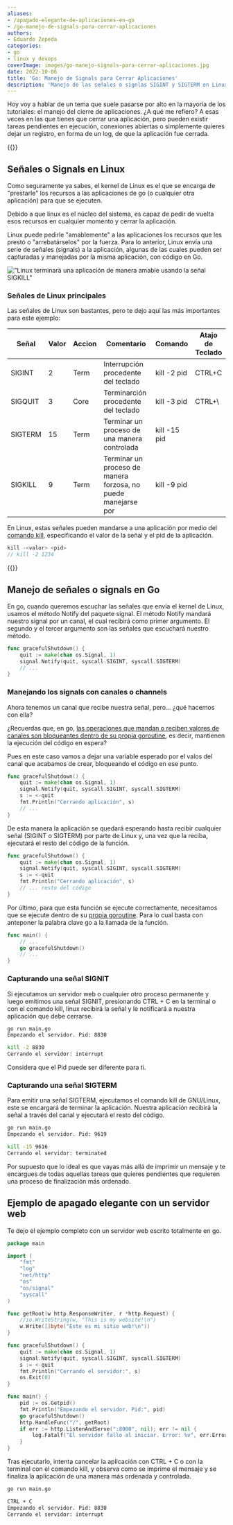 ```yaml
---
aliases:
- /apagado-elegante-de-aplicaciones-en-go
- /go-manejo-de-signals-para-cerrar-aplicaciones
authors:
- Eduardo Zepeda
categories:
- go
- linux y devops
coverImage: images/go-manejo-signals-para-cerrar-aplicaciones.jpg
date: 2022-10-06
title: 'Go: Manejo de Signals para Cerrar Aplicaciones'
description: 'Manejo de las señales o signlas SIGINT y SIGTERM en Linux usando channels en Go para conseguir el apagado elegante de aplicaciones web en Go'
---
```


Hoy voy a hablar de un tema que suele pasarse por alto en la mayoría de los tutoriales: el manejo del cierre de aplicaciones. ¿A qué me refiero? A esas veces en las que tienes que cerrar una aplicación, pero pueden existir tareas pendientes en ejecución, conexiones abiertas o simplemente quieres dejar un registro, en forma de un log, de que la aplicación fue cerrada.

{{<box link="/es/pages/go-programming-language-tutorial/" image="https://res.cloudinary.com/dwrscezd2/image/upload/v1717959563/Go_gopher_favicon_uzxa20.svg" type="info" message="¡Hola! ¿Ya sabes que tengo un tutorial completo del lenguaje de programación Go completamente gratis?, puedes encontrarlo directamente en la barra del menú superior o haciendo clic en este panel">}}

## Señales o Signals en Linux

Como seguramente ya sabes, el kernel de Linux es el que se encarga de "prestarle" los recursos a las aplicaciones de go (o cualquier otra aplicación) para que se ejecuten. 

Debido a que linux es el núcleo del sistema, es capaz de pedir de vuelta esos recursos en cualquier momento y cerrar la aplicación. 

Linux puede pedirle "amablemente" a las aplicaciones los recursos que les prestó o "arrebatárselos" por la fuerza. Para lo anterior, Linux envía una serie de señales (signals) a la aplicación, algunas de las cuales pueden ser capturadas y manejadas por la misma aplicación, con código en Go.

!["Linux terminará una aplicación de manera amable usando la señal SIGKILL"](https://res.cloudinary.com/dwrscezd2/image/upload/v1743294302/coffee-bytes/linux-kill-9-shutdown-meme_rb0mqw.jpg "Linux terminará una aplicación de manera amable usando la señal SIGKILL")

### Señales de Linux principales

Las señales de Linux son bastantes, pero te dejo aquí las más importantes para este ejemplo: 

| Señal   | Valor | Accion | Comentario                                                    | Comando      | Atajo de Teclado |
| ------- | ----- | ------ | ------------------------------------------------------------- | ------------ | ---------------- |
| SIGINT  | 2     | Term   | Interrupción procedente del teclado                           | kill -2 pid  | CTRL+C           |
| SIGQUIT | 3     | Core   | Terminarción procedente del teclado                           | kill -3 pid  | CTRL+\           |
| SIGTERM | 15    | Term   | Terminar un proceso de una manera controlada                  | kill -15 pid |                  |
| SIGKILL | 9     | Term   | Terminar un proceso de manera forzosa, no puede manejarse por | kill -9 pid  |                  |

En Linux, estas señales pueden mandarse a una aplicación por medio del [comando kill](/es/comandos-basicos-de-linux-printenv-export-lsof-top-ps-kill-curl-systemctl-chown-chroot/#kill), especificando el valor de la señal y el pid de la aplicación.

```go
kill -<valor> <pid>
// kill -2 1234
```

{{<ad>}}

## Manejo de señales o signals en Go

En go, cuando queremos escuchar las señales que envía el kernel de Linux, usamos el método Notify del paquete signal. El método Notify mandará nuestro signal por un canal, el cual recibirá como primer argumento. El segundo y el tercer argumento son las señales que escuchará nuestro método.

```go
func gracefulShutdown() {
    quit := make(chan os.Signal, 1)
    signal.Notify(quit, syscall.SIGINT, syscall.SIGTERM)
    // ...
}
```

### Manejando los signals con canales o channels

Ahora tenemos un canal que recibe nuestra señal, pero... ¿qué hacemos con ella?

¿Recuerdas que, en go, [las operaciones que mandan o reciben valores de canales son bloqueantes dentro de su propia goroutine](/es/go-channels-entendiendo-los-deadlocks-o-puntos-muertos/), es decir, mantienen la ejecución del código en espera?

Pues en este caso vamos a dejar una variable esperado por el valos del canal que acabamos de crear, bloqueando el código en ese punto.

```go
func gracefulShutdown() {
    quit := make(chan os.Signal, 1)
    signal.Notify(quit, syscall.SIGINT, syscall.SIGTERM)
    s := <-quit
	fmt.Println("Cerrando aplicación", s)
    // ...
}
```

De esta manera la aplicación se quedará esperando hasta recibir cualquier señal (SIGINT o SIGTERM) por parte de Linux y, una vez que la reciba, ejecutará el resto del código de la función.

```go
func gracefulShutdown() {
	quit := make(chan os.Signal, 1)
	signal.Notify(quit, syscall.SIGINT, syscall.SIGTERM)
	s := <-quit
	fmt.Println("Cerrando aplicación", s)
	// ... resto del código
}
```

Por último, para que esta función se ejecute correctamente, necesitamos que se ejecute dentro de su [propia goroutine](/es/go-introduccion-a-las-goroutines-y-concurrencia/). Para lo cual basta con anteponer la palabra clave go a la llamada de la función.

```go
func main() {
    // ...
    go gracefulShutdown()
    // ...
}
```

### Capturando una señal SIGNIT

Si ejecutamos un servidor web o cualquier otro proceso permanente y luego emitimos una señal SIGNIT, presionando CTRL + C en la terminal o con el comando kill, linux recibirá la señal y le notificará a nuestra aplicación que debe cerrarse.

```bash
go run main.go
Empezando el servidor. Pid: 8830

kill -2 8830
Cerrando el servidor: interrupt
```

Considera que el Pid puede ser diferente para ti.

### Capturando una señal SIGTERM

Para emitir una señal SIGTERM, ejecutamos el comando kill de GNU/Linux, este se encargará de terminar la aplicación. Nuestra aplicación recibirá la señal a través del canal y ejecutará el resto del código.

```bash
go run main.go
Empezando el servidor. Pid: 9619

kill -15 9616
Cerrando el servidor: terminated
```

Por supuesto que lo ideal es que vayas más allá de imprimir un mensaje y te encargues de todas aquellas tareas que quieres pendientes que requieren una proceso de finalización más ordenado.

## Ejemplo de apagado elegante con un servidor web

Te dejo el ejemplo completo con un servidor web escrito totalmente en go. 

```go
package main

import (
	"fmt"
	"log"
	"net/http"
	"os"
	"os/signal"
	"syscall"
)

func getRoot(w http.ResponseWriter, r *http.Request) {
	//io.WriteString(w, "This is my website!\n")
	w.Write([]byte("Este es mi sitio web!\n"))
}

func gracefulShutdown() {
	quit := make(chan os.Signal, 1)
	signal.Notify(quit, syscall.SIGINT, syscall.SIGTERM)
	s := <-quit
	fmt.Println("Cerrando el servidor:", s)
	os.Exit(0)
}

func main() {
	pid := os.Getpid() 
	fmt.Println("Empezando el servidor. Pid:", pid)
	go gracefulShutdown()
	http.HandleFunc("/", getRoot)
	if err := http.ListenAndServe(":8000", nil); err != nil {
		log.Fatalf("El servidor fallo al iniciar. Error: %v", err.Error())
	}
}
```

Tras ejecutarlo, intenta cancelar la aplicación con CTRL + C o con la terminal con el comando kill, y observa como se imprime el mensaje y se finaliza la aplicación de una manera más ordenada y controlada.

```bash
go run main.go

CTRL + C
Empezando el servidor. Pid: 8830
Cerrando el servidor: interrupt
```